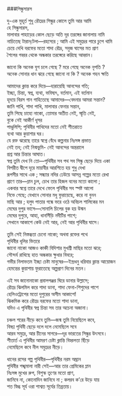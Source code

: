 ###সিন্ধুসারস

দু-এক মুহূর্ত শুধু রৌদ্রের সিন্ধুর কোলে তুমি আর আমি  
হে সিন্ধুসারস,  
মালাবার পাহাড়ের কোল ছেড়ে অতি দূর তরঙ্গের জানালায় নামি  
নাচিতেছ টারান্‌টেলা—রহস্যের ; আমি এই সমুদ্রের পারে চুপে থামি  
চেয়ে দেখি বরফের মতো শাদা রৌদ্র, সবুজ ঘাসের মত প্রাণ  
শৈলের গহ্বর থেকে অন্ধকার তরঙ্গেরে করিছে আহ্বান।  

জানো কি অনেক যুগ চলে গেছে ? মরে গেছে অনেক নৃপতি ?  
অনেক সোনার ধান ঝরে গেছে জানো না কি ? অনেক গহন ক্ষতি  

আমাদের ক্লান্ত করে দিয়ে—হারায়েছি আনন্দের গতি;  
ইচ্ছা, চিন্তা, স্বপ্ন, ব্যথা, ভবিষ্যৎ, বর্তমান, এই বর্তমান  
হৃদয়ে বিরস গান গাহিতেছে আমাদের—বেদনার আমরা সন্তান?  
জানি পাখি, শাদা পাখি, মালাবার ফেনার সন্তান,  
তুমি পিছে চাহো নাকো, তোমার অতীত নেই,  স্মৃতি নেই,  
বুকে নেই আকীর্ণ ধূসর  
পাণ্ডুলিপি; পৃথিবীর পাখিদের মতো নেই শীতরাতে  
ব্যথা আর কুয়াশার ঘর।  
যে রক্ত ঝরেছে তারে স্বপ্নে বেঁধে কল্পনার নিঃসঙ্গ প্রভাত  
নেই তব; নেই নিন্মভুমি- নেই আনন্দের অন্তরালে  
প্রশ্ন আর চিন্তার আঘাত।  
স্বপ্ন তুমি দেখ নি তো—পৃথিবীর সব পথ সব সিন্ধু ছেড়ে দিয়ে একা  
বিপরীত দ্বীপে দূরে মায়াবীর আরশিতে হয় শুধু দেখা  
রূপসীর সাথে এক ; সন্ধ্যার নদির ঢেউয়ে আসন্ন গল্পের মতো রেখা  
প্রাণে তার—ম্লান চুল, চোখ তার হিজল বনের মতো কালো ;  
একবার স্বপ্নে তারে দেখে ফেলে পৃথিবীর সব স্পষ্ট আলো  
নিভে গেছে; যেখানে সোনার মধু ফুরায়েছে, করে না বুনন  
মাছি আর ; হলুদ পাতার গন্ধে ভরে ওঠে অবিচল শালিকের মন  
মেঘের দুপুর ভাসে—সোনালি চিলের বুক হয় উন্মন  
মেঘের দুপুরে, আহা, ধানসিঁড়ি নদীটির পাশে;  
সেখানে আকাশে কেউ নেই আর, নেই আর পৃথিবীর ঘাসে।  

তুমি সেই নিস্তব্ধতা চেনো নাকো; অথবা রক্তের পথে  
পৃথিবীর ধূলির ভিতরে  
জানো নাকো আজও কাঞ্চী বিদিশার মুখশ্রী মাছির মতো ঝরে;  
সৌন্দর্য রাখিছে হাত অন্ধকার ক্ষুধার বিবরে;  
গভীর নিলাভতম ইচ্ছা চেষ্টা মানুষের—ইন্দ্রধনু ধরিবার ক্লান্ত আয়োজন  
হেমন্তের কুয়াশায় ফুরাতেছে অল্পপ্রাণ দিনের মতন।  

এই সব জানোনাকো প্রবালপঞ্জর ঘিরে ডানার উল্লাসে;  
রৌদ্রে ঝিলমিল করে শাদা ডানা, শাদা ফেনা-শিশুদের পাশে  
হেলিওট্রোপের মতো দুপুরের অসীম আকাশে!  
ঝিকমিক করে রৌদ্রে বরফের মতো শাদা ডানা,  
যদিও এ পৃথিবীর স্বপ্ন চিন্তা সব তার অচেনা অজানা।  

চঞ্চল শরের নীড়ে কবে তুমি—জন্ম তুমি নিয়েছিলে কবে,  
বিষণ্ণ পৃথিবী ছেড়ে দলে দলে নেমেছিলে সবে  
আরব সমুদ্রে, আর চীনের সাগরে—দূর ভারতের সিন্ধুর উৎসবে।  
শীতার্ত এ পৃথিবীর আমরণ চেষ্টা ক্লান্তি বিহ্বলতা ছিঁড়ে   
নেমেছিলে কবে নীল সমুদ্রের নীড়ে।  

ধানের রসের গল্প পৃথিবীর—পৃথিবীর নরম অঘ্রান  
পৃথিবীর শঙ্খমালা নারী সেই—আর তার প্রেমিকের ম্লান  
নিঃসঙ্গ মুখের রুপ, বিশুস্ক তৃণের মতো প্রাণ,  
জানিবে না, কোনোদিন জানিবে না ; কলরব ক’রে উড়ে যায়  
শত স্নিগ্ধ সূর্য ওরা শাশ্বত সূর্যের তিব্রতায়।  
